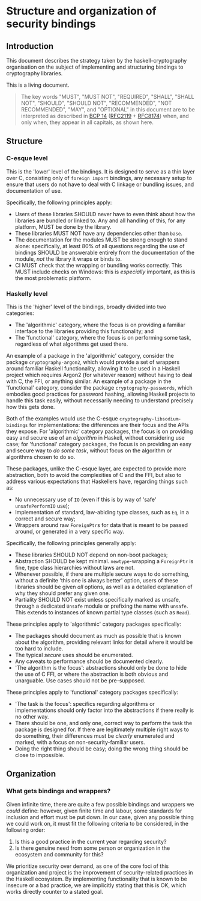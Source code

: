 # Structure and organization of security bindings

## Introduction

This document describes the strategy taken by the haskell-cryptography organisation on the subject of implementing and structuring bindings to cryptography libraries.

This is a living document.


> The key words "MUST", "MUST NOT", "REQUIRED", "SHALL", "SHALL
> NOT", "SHOULD", "SHOULD NOT", "RECOMMENDED", "NOT RECOMMENDED",
> "MAY", and "OPTIONAL" in this document are to be interpreted as
> described in [BCP 14][BCP 14] ([RFC2119][RFC2119] + [RFC8174][RFC8174]) when, and only when, they
> appear in all capitals, as shown here.

## Structure

### C-esque level

This is the 'lower' level of the bindings. It is designed to serve as a thin
layer over C, consisting only of `foreign import` bindings, any necessary setup
to ensure that users do not have to deal with C linkage or bundling issues, and
documentation of use.

Specifically, the following principles apply:

* Users of these libraries SHOULD never have to even think about how the
  libraries are bundled or linked to. Any and all handling of this, for any
  platform, MUST be done by the library.
* These libraries MUST NOT have any dependencies other than `base`.
* The documentation for the modules MUST be strong enough to stand alone:
  specifically, at least 80% of all questions regarding the use of bindings SHOULD
  be answerable entirely from the documentation of the module, _not_ the library
  it wraps or binds to.
* CI MUST check that the wrapping or bundling works correctly. This MUST
  include checks on Windows: this is _especially_ important, as this is the most
  problematic platform.

### Haskelly level

This is the 'higher' level of the bindings, broadly divided into two categories:

* The 'algorithmic' category, where the focus is on providing a familiar
  interface to the libraries providing this functionality; and
* The 'functional' category, where the focus is on performing some task,
  regardless of what algorithms get used there.

An example of a package in the 'algorithmic' category, consider the package
`cryptography-argon2`, which would provide a set of wrappers around familiar
Haskell functionality, allowing it to be used in a Haskell project which
requires Argon2 (for whatever reason) without having to deal with C, the FFI, or
anything similar. An example of a package in the 'functional' category, consider
the package `cryptography-passwords`, which embodies good practices for
password hashing, allowing Haskell projects to handle this task easily, without
necessarily needing to understand precisely how this gets done.

Both of the examples would use the C-esque `cryptography-libsodium-bindings` for
implementations: the differences are their focus and the APIs they expose. For
'algorithmic' category packages, the focus is on providing easy and secure use
of an _algorithm_ in Haskell, without considering use case; for 'functional'
category packages, the focus is on providing an easy and secure way to _do some
task_, without focus on the algorithm or algorithms chosen to do so.

These packages, unlike the C-esque layer, are expected to provide more
abstraction, both to avoid the complexities of C and the FFI, but also to
address various expectations that Haskellers have, regarding things such as:

* No unnecessary use of `IO` (even if this is by way of 'safe' `unsafePerformIO`
  use);
* Implementation of standard, law-abiding type classes, such as `Eq`, in a
  correct and secure way;
* Wrappers around raw `ForeignPtr`s for data that is meant to be passed around,
  or generated in a very specific way.

Specifically, the following principles generally apply:

* These libraries SHOULD NOT depend on non-boot packages;
* Abstraction SHOULD be kept minimal. `newtype`-wrapping a `ForeignPtr` is fine,
  type class hierarchies without laws are not.
* Whenever possible, if there are multiple secure ways to do something, without
  a definite 'this one is always better' option, users of these libraries should
  be given _all_ options, as well as a detailed explanation of why they should
  prefer any given one.
* Partiality SHOULD NOT exist unless specifically marked as unsafe, through a
  dedicated `Unsafe` module or prefixing the name with `unsafe`. This extends to
  instances of known partial type classes (such as `Read`).

These principles apply to 'algorithmic' category packages specifically:

* The packages should document as much as possible that is known about the
  algorithm, providing relevant links for detail where it would be too hard to
  include.
* The typical _secure_ uses should be enumerated.
* Any caveats to performance should be documented clearly.
* 'The algorithm is the focus': abstractions should only be done to hide the use
  of C FFI, or where the abstraction is both obvious and unarguable. Use cases
  should not be pre-supposed.

These principles apply to 'functional' category packages specifically:

* 'The task is the focus': specifics regarding algorithms or implementations
  should only factor into the abstractions if there really is no other way.
* There should be one, and only one, correct way to perform the task the package
  is designed for. If there are legitimately multiple right ways to do
  something, their differences must be _clearly_ enumerated and marked, with a
  focus on non-security-familiar users.
* Doing the right thing should be easy; doing the wrong thing should be
  close to impossible.

## Organization

### What gets bindings and wrappers?

Given infinite time, there are quite a few possible bindings and wrappers we
_could_ define: however, given finite time and labour, some standards for
inclusion and effort must be put down. In our case, given any possible thing we
could work on, it must fit the following criteria to be considered, in the
following order:

1. Is this a good practice in the current year regarding security?
2. Is there genuine need from some person or organization in the ecosystem and
   community for this?

We prioritize security over demand, as one of the core
foci of this organization and project is the improvement of security-related
practices in the Haskell ecosystem.
By implementing functionality that is known
to be insecure or a bad practice, we are implicitly stating that this is OK,
which works directly counter to a stated goal.

[BCP 14]: https://www.rfc-editor.org/info/bcp14
[RFC2119]: https://datatracker.ietf.org/doc/html/rfc2119
[RFC8174]: https://datatracker.ietf.org/doc/html/rfc8174
